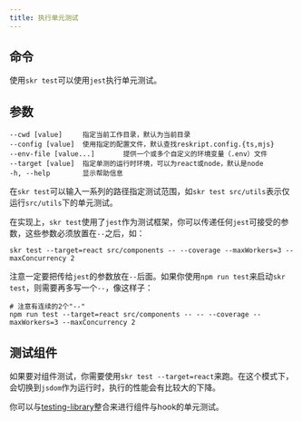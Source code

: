 ```yaml
---
title: 执行单元测试
---
```


## 命令

使用`skr test`可以使用`jest`执行单元测试。

## 参数

```
--cwd [value]     指定当前工作目录，默认为当前目录
--config [value]  使用指定的配置文件，默认查找reskript.config.{ts,mjs}
--env-file [value...]       提供一个或多个自定义的环境变量（.env）文件
--target [value]  指定单测的运行时环境，可以为react或node，默认是node
-h, --help        显示帮助信息
```

在`skr test`可以输入一系列的路径指定测试范围，如`skr test src/utils`表示仅运行`src/utils`下的单元测试。

在实现上，`skr test`使用了`jest`作为测试框架，你可以传递任何`jest`可接受的参数，这些参数必须放置在`--`之后，如：

```shell
skr test --target=react src/components -- --coverage --maxWorkers=3 --maxConcurrency 2
```

注意一定要把传给`jest`的参数放在`--`后面。如果你使用`npm run test`来启动`skr test`，则需要再多写一个`--`，像这样子：

```shell
# 注意有连续的2个"--"
npm run test --target=react src/components -- -- --coverage --maxWorkers=3 --maxConcurrency 2
```

## 测试组件

如果要对组件测试，你需要使用`skr test --target=react`来跑。在这个模式下，会切换到`jsdom`作为运行时，执行的性能会有比较大的下降。

你可以与[testing-library](https://testing-library.com/docs/react-testing-library/intro)整合来进行组件与hook的单元测试。
